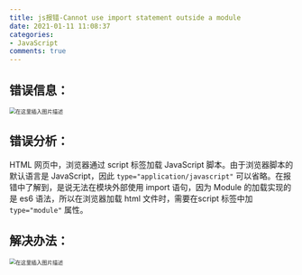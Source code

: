 ```yaml
---
title: js报错-Cannot use import statement outside a module
date: 2021-01-11 11:08:37
categories:
- JavaScript
comments: true
---
```


## 错误信息：

<img src="https://img-blog.csdnimg.cn/20191001195028823.png?x-oss-process=image/watermark,type_ZmFuZ3poZW5naGVpdGk,shadow_10,text_aHR0cHM6Ly9ibG9nLmNzZG4ubmV0L3FxXzQzMzQwOTI5,size_16,color_FFFFFF,t_70" alt="在这里插入图片描述" style="zoom: 67%;" />

<!-- more -->

## 错误分析：

HTML 网页中，浏览器通过 script 标签加载 JavaScript 脚本。由于浏览器脚本的默认语言是 JavaScript，因此 `type="application/javascript"` 可以省略。在报错中了解到，是说无法在模块外部使用 import 语句，因为 Module 的加载实现的是 es6 语法，所以在浏览器加载 html 文件时，需要在script 标签中加 `type="module"` 属性。



## 解决办法：

<img src="https://img-blog.csdnimg.cn/20191001200159251.png?x-oss-process=image/watermark,type_ZmFuZ3poZW5naGVpdGk,shadow_10,text_aHR0cHM6Ly9ibG9nLmNzZG4ubmV0L3FxXzQzMzQwOTI5,size_16,color_FFFFFF,t_70" alt="在这里插入图片描述" style="zoom:67%;" />

